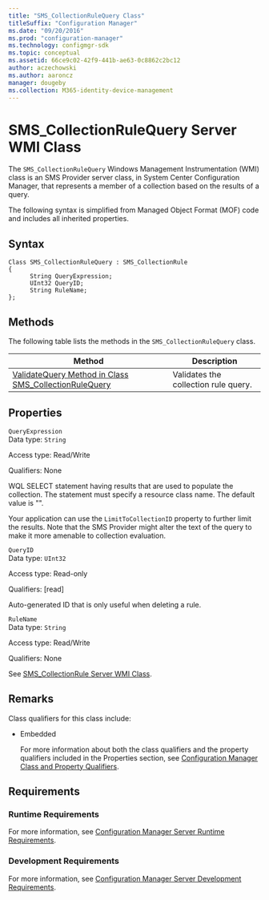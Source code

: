 ```yaml
---
title: "SMS_CollectionRuleQuery Class"
titleSuffix: "Configuration Manager"
ms.date: "09/20/2016"
ms.prod: "configuration-manager"
ms.technology: configmgr-sdk
ms.topic: conceptual
ms.assetid: 66ce9c02-42f9-441b-ae63-0c8862c2bc12
author: aczechowski
ms.author: aaroncz
manager: dougeby
ms.collection: M365-identity-device-management
---
```

# SMS_CollectionRuleQuery Server WMI Class
The `SMS_CollectionRuleQuery` Windows Management Instrumentation (WMI) class is an SMS Provider server class, in System Center Configuration Manager, that represents a member of a collection based on the results of a query.  

 The following syntax is simplified from Managed Object Format (MOF) code and includes all inherited properties.  

## Syntax  

```  
Class SMS_CollectionRuleQuery : SMS_CollectionRule  
{  
      String QueryExpression;  
      UInt32 QueryID;  
      String RuleName;  
};  
```  

## Methods  
 The following table lists the methods in the `SMS_CollectionRuleQuery` class.  

|Method|Description|  
|------------|-----------------|  
|[ValidateQuery Method in Class SMS_CollectionRuleQuery](../../../../../develop/reference/core/clients/collections/validatequery-method-in-class-sms_collectionrulequery.md)|Validates the collection rule query.|  

## Properties  
 `QueryExpression`  
 Data type: `String`  

 Access type: Read/Write  

 Qualifiers: None  

 WQL SELECT statement having results that are used to populate the collection. The statement must specify a resource class name. The default value is "".  

 Your application can use the `LimitToCollectionID` property to further limit the results. Note that the SMS Provider might alter the text of the query to make it more amenable to collection evaluation.  

 `QueryID`  
 Data type: `UInt32`  

 Access type: Read-only  

 Qualifiers: [read]  

 Auto-generated ID that is only useful when deleting a rule.  

 `RuleName`  
 Data type: `String`  

 Access type: Read/Write  

 Qualifiers: None  

 See [SMS_CollectionRule Server WMI Class](../../../../../develop/reference/core/clients/collections/sms_collectionrule-server-wmi-class.md).  

## Remarks  
 Class qualifiers for this class include:  

- Embedded  

  For more information about both the class qualifiers and the property qualifiers included in the Properties section, see [Configuration Manager Class and Property Qualifiers](../../../../../develop/reference/misc/class-and-property-qualifiers.md).  

## Requirements  

### Runtime Requirements  
 For more information, see [Configuration Manager Server Runtime Requirements](../../../../../develop/core/reqs/server-runtime-requirements.md).  

### Development Requirements  
 For more information, see [Configuration Manager Server Development Requirements](../../../../../develop/core/reqs/server-development-requirements.md).  
